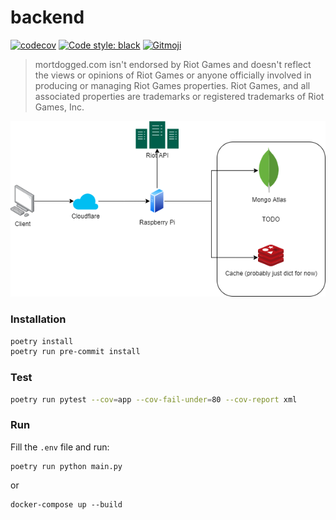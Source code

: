 # backend
[![codecov](https://codecov.io/gh/mortdogged/backend/branch/main/graph/badge.svg?token=NYKUYQR8ZG)](https://codecov.io/gh/mortdogged/backend)
[![Code style: black](https://img.shields.io/badge/code%20style-black-000000.svg)](https://github.com/psf/black)
<a href="https://gitmoji.dev">
  <img src="https://img.shields.io/badge/gitmoji-%20😜%20😍-FFDD67.svg" alt="Gitmoji">
</a>

> mortdogged.com isn't endorsed by Riot Games and doesn't reflect the views or opinions of Riot Games or anyone officially involved in producing or managing Riot Games properties. Riot Games, and all associated properties are trademarks or registered trademarks of Riot Games, Inc.


![architecture](./docs/architecture.png)

### Installation
```bash
poetry install
poetry run pre-commit install
```

### Test
```bash
poetry run pytest --cov=app --cov-fail-under=80 --cov-report xml
```

### Run
Fill the `.env` file and run:
```
poetry run python main.py
```

or
```
docker-compose up --build
```
